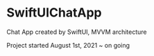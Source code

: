 # SwiftUIChatApp
Chat App created by SwiftUI, MVVM architecture

Project started August 1st, 2021 ~ on going
